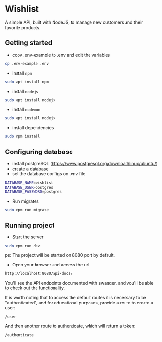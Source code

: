 # Wishlist
A simple API, built with NodeJS, to manage new customers and their favorite products.
## Getting started
- copy .env-example to .env and edit the variables
```sh
cp .env-example .env
```
- install `npm`
```sh
sudo apt install npm
```
- install `nodejs`
```sh
sudo apt install nodejs
```
- install `nodemon`
```sh
sudo apt install nodejs
```
- install dependencies
```sh
sudo npm install
```
## Configuring database
- install postgreSQL (https://www.postgresql.org/download/linux/ubuntu/)
- create a database
- set the database configs on .env file
```sh
DATABASE_NAME=wishlist
DATABASE_USER=postgres
DATABASE_PASSWORD=postgres
```
- Run migrates
```sh
sudo npm run migrate
```
## Running project 
- Start the server
```sh
sudo npm run dev
```
ps: The project will be started on 8080 port by default.

- Open your browser and access the url
```sh
http://localhost:8080/api-docs/
```
You'll see the API endpoints documented with swagger, and you'll be able to check out the functionality.

It is worth noting that to access the default routes it is necessary to be "authenticated", and for educational purposes, provide a route to create a user:
```sh
/user
```
And then another route to authenticate, which will return a token:
```sh
/authenticate
```
